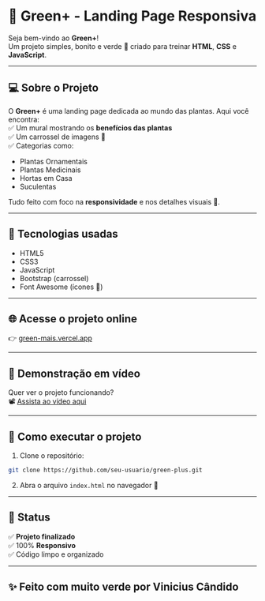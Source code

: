 
# 🌱 Green+ - Landing Page Responsiva

Seja bem-vindo ao **Green+**!  
Um projeto simples, bonito e verde 🌿 criado para treinar **HTML**, **CSS** e **JavaScript**.

---

## 💻 Sobre o Projeto
O **Green+** é uma landing page dedicada ao mundo das plantas. Aqui você encontra:  
✅ Um mural mostrando os **benefícios das plantas**  
✅ Um carrossel de imagens 🌿  
✅ Categorias como:
- Plantas Ornamentais
- Plantas Medicinais
- Hortas em Casa
- Suculentas

Tudo feito com foco na **responsividade** e nos detalhes visuais 🍃.

---

## 🚀 Tecnologias usadas
- HTML5
- CSS3
- JavaScript
- Bootstrap (carrossel)
- Font Awesome (ícones 🌱)

---

## 🌐 Acesse o projeto online
👉 [green-mais.vercel.app](https://green-mais.vercel.app)

---

## 🎥 Demonstração em vídeo
Quer ver o projeto funcionando?  
📽️ [Assista ao vídeo aqui](https://drive.google.com/file/d/1P_G4A_H75fs5AuPuBUvQJ3UHVnv2e0G3/view?usp=sharing)

---

## 📂 Como executar o projeto
1. Clone o repositório:
```bash
git clone https://github.com/seu-usuario/green-plus.git
```
2. Abra o arquivo `index.html` no navegador 🌿

---

## 📌 Status
✅ **Projeto finalizado**  
✅ 100% **Responsivo**  
✅ Código limpo e organizado

---

## ✨ Feito com muito verde por Vinicius Cândido
